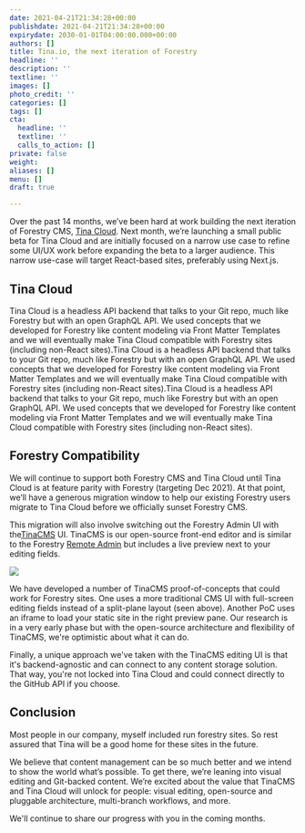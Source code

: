 ```yaml
---
date: 2021-04-21T21:34:28+00:00
publishdate: 2021-04-21T21:34:28+00:00
expirydate: 2030-01-01T04:00:00.000+00:00
authors: []
title: Tina.io, the next iteration of Forestry
headline: ''
description: ''
textline: ''
images: []
photo_credit: ''
categories: []
tags: []
cta:
  headline: ''
  textline: ''
  calls_to_action: []
private: false
weight: 
aliases: []
menu: []
draft: true

---
```

Over the past 14 months, we’ve been hard at work building the next iteration of Forestry CMS, [Tina Cloud](https://tina.io/blog/tina-cloud-a-headless-cms-backed-by-git/). Next month, we’re launching a small public beta for Tina Cloud and are initially focused on a narrow use case to refine some UI/UX work before expanding the beta to a larger audience.  This narrow use-case will target React-based sites, preferably using Next.js.

## Tina Cloud

Tina Cloud is a headless API backend that talks to your Git repo, much like Forestry but with an open GraphQL API.  We used concepts that we developed for Forestry like content modeling via Front Matter Templates and we will eventually make Tina Cloud compatible with Forestry sites (including non-React sites).Tina Cloud is a headless API backend that talks to your Git repo, much like Forestry but with an open GraphQL API. We used concepts that we developed for Forestry like content modeling via Front Matter Templates and we will eventually make Tina Cloud compatible with Forestry sites (including non-React sites).Tina Cloud is a headless API backend that talks to your Git repo, much like Forestry but with an open GraphQL API. We used concepts that we developed for Forestry like content modeling via Front Matter Templates and we will eventually make Tina Cloud compatible with Forestry sites (including non-React sites).

## Forestry Compatibility

We will continue to support both Forestry CMS and Tina Cloud until Tina Cloud is at feature parity with Forestry (targeting Dec 2021). At that point, we’ll have a generous migration window to help our existing Forestry users migrate to Tina Cloud before we officially sunset Forestry CMS.

This migration will also involve switching out the Forestry Admin UI with the[TinaCMS](http://tina.io/) UI. TinaCMS is our open-source front-end editor and is similar to the Forestry [Remote Admin](https://forestry.io/docs/editing/remote-admin/) but includes a live preview next to your editing fields.

![](https://res.cloudinary.com/forestry-demo/image/upload/v1619023278/tina-cms-visual-editing.gif)

We have developed a number of TinaCMS proof-of-concepts that could work for Forestry sites. One uses a more traditional CMS UI with full-screen editing fields instead of a split-plane layout (seen above). Another PoC uses an iframe to load your static site in the right preview pane.   Our research is in a very early phase but with the open-source architecture and flexibility of TinaCMS, we're optimistic about what it can do.

Finally, a unique approach we've taken with the TinaCMS editing UI is that it's backend-agnostic and can connect to any content storage solution. That way, you're not locked into Tina Cloud and could connect directly to the GitHub API if you choose.

## Conclusion

Most people in our company, myself included run forestry sites. So rest assured that Tina will be a good home for these sites in the future.

We believe that content management can be so much better and we intend to show the world what’s possible. To get there, we’re leaning into visual editing and Git-backed content.  We’re excited about the value that TinaCMS and Tina Cloud will unlock for people: visual editing, open-source and pluggable architecture, multi-branch workflows, and more.

We'll continue to share our progress with you in the coming months.